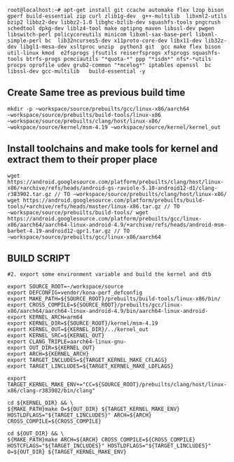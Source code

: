 ```
root@localhost:~# apt-get install git ccache automake flex lzop bison gperf build-essential zip curl zlib1g-dev  g++-multilib  libxml2-utils bzip2 libbz2-dev libbz2-1.0 libghc-bzlib-dev squashfs-tools pngcrush schedtool dpkg-dev liblz4-tool make optipng maven libssl-dev pwgen libswitch-perl policycoreutils minicom libxml-sax-base-perl libxml-simple-perl bc  lib32ncurses5-dev x11proto-core-dev libx11-dev lib32z-dev libgl1-mesa-dev xsltproc unzip  python3 git  gcc make flex bison util-linux kmod  e2fsprogs jfsutils reiserfsprogs xfsprogs squashfs-tools btrfs-progs pcmciautils "*quota-*" ppp "*isdn*" nfs*-*utils  procps oprofile udev grub2-common "*mcelog*" iptables openssl  bc  libssl-dev gcc-multilib   build-essential -y
```
## Create Same tree as previous build time 
```
mkdir -p ~workspace/source/prebuilts/gcc/linux-x86/aarch64 ~workspace/source/prebuilts/build-tools/linux-x86 ~workspace/source/prebuilts/clang/host/linux-x86/ ~wokspace/source/kernel/msm-4.19 ~workspace/source/kernel/kernel_out
```
## Install toolchains and make tools for kernel and extract them to their proper place
`
wget https://android.googlesource.com/platform/prebuilts/clang/host/linux-x86/+archive/refs/heads/android-gs-raviole-5.10-android12-d1/clang-r383902.tar.gz // TO ~workspace/source/prebuilts/clang/host/linux-x86/
wget https://android.googlesource.com/platform/prebuilts/build-tools/+archive/refs/heads/master/linux-x86.tar.gz // TO ~workspace/source/prebuilts/build-tools/
wget https://android.googlesource.com/platform/prebuilts/gcc/linux-x86/aarch64/aarch64-linux-android-4.9/+archive/refs/heads/android-msm-barbet-4.19-android12-qpr1.tar.gz // TO ~workspace/source/prebuilts/gcc/linux-x86/aarch64
`
## BUILD SCRIPT
```
#2. export some environment variable and build the kernel and dtb

export SOURCE_ROOT=~/workspace/source
export DEFCONFIG=vendor/kona-perf_defconfig
export MAKE_PATH=${SOURCE_ROOT}/prebuilts/build-tools/linux-x86/bin/
export CROSS_COMPILE=${SOURCE_ROOT}/prebuilts/gcc/linux-x86/aarch64/aarch64-linux-android-4.9/bin/aarch64-linux-android-
export KERNEL_ARCH=arm64
export KERNEL_DIR=${SOURCE_ROOT}/kernel/msm-4.19
export KERNEL_OUT=${KERNEL_DIR}/../kernel_out
export KERNEL_SRC=${KERNEL_OUT}
export CLANG_TRIPLE=aarch64-linux-gnu-
export OUT_DIR=${KERNEL_OUT}
export ARCH=${KERNEL_ARCH}
export TARGET_INCLUDES=${TARGET_KERNEL_MAKE_CFLAGS}
export TARGET_LINCLUDES=${TARGET_KERNEL_MAKE_LDFLAGS}

export TARGET_KERNEL_MAKE_ENV+="CC=${SOURCE_ROOT}/prebuilts/clang/host/linux-x86/clang-r383902/bin/clang"

cd ${KERNEL_DIR} && \
${MAKE_PATH}make O=${OUT_DIR} ${TARGET_KERNEL_MAKE_ENV} HOSTLDFLAGS="${TARGET_LINCLUDES}" ARCH=${ARCH} CROSS_COMPILE=${CROSS_COMPILE}

cd ${OUT_DIR} && \
${MAKE_PATH}make ARCH=${ARCH} CROSS_COMPILE=${CROSS_COMPILE} HOSTCFLAGS="${TARGET_INCLUDES}" HOSTLDFLAGS="${TARGET_LINCLUDES}" O=${OUT_DIR} ${TARGET_KERNEL_MAKE_ENV}

```
